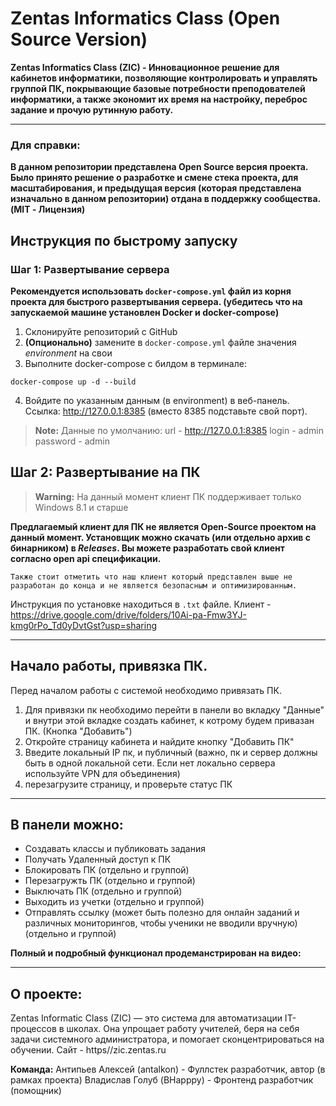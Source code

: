 # Zentas Informatics Class (Open Source Version)
**Zentas Informatics Class (ZIC) - Инновационное решение для кабинетов информатики, позволяющие контролировать и управлять группой ПК, покрывающие базовые потребности преподователей информатики, а также экономит их время на настройку, переброс задание и прочую рутинную работу.**

---
### Для справки:
**В данном репозитории представлена Open Source версия проекта. Было принято решение о разработке и смене стека проекта, для масштабирования, и предыдущая версия (которая представлена изначально в данном репозитории) отдана в поддержку сообщества. (MIT - Лицензия)**

## Инструкция по быстрому запуску
### Шаг 1: Развертывание сервера
**Рекомендуется использовать `docker-compose.yml` файл из корня проекта для быстрого развертывания сервера. (убедитесь что на запускаемой машине установлен Docker и docker-compose)**
1. Склонируйте репозиторий с GitHub
2. **(Опционально)** замените в `docker-compose.yml` файле значения *environment* на свои
3. Выполните docker-compose с билдом в терминале:
```
docker-compose up -d --build
```
4. Войдите по указанным данным (в environment) в веб-панель. Ссылка: http://127.0.0.1:8385 (вместо 8385 подставьте свой порт).
> **Note:** Данные по умолчанию:
url - http://127.0.0.1:8385
login - admin
password - admin

## Шаг 2: Развертывание на ПК
> **Warning:** На данный момент клиент ПК поддерживает только Windows 8.1 и старше

**Предлагаемый клиент для ПК не является Open-Source проектом на данный момент. Установщик можно скачать (или отдельно архив с бинарником) в *Releases*. Вы можете разработать свой клиент согласно open api спецификации.**
```
Также стоит отметить что наш клиент который представлен выше не разработан до конца и не является безопасным и оптимизированным.
```
Инструкция по установке находиться в `.txt` файле.
Клиент - https://drive.google.com/drive/folders/10Ai-pa-Fmw3YJ-kmg0rPo_Td0yDvtGst?usp=sharing


---
## Начало работы, привязка ПК.
Перед началом работы с системой необходимо привязать ПК. 
1. Для привязки пк необходимо перейти в панели во вкладку "Данные" и внутри этой вкладке создать кабинет, к котрому будем привазан 
ПК. (Кнопка "Добавить")
2. Откройте страницу кабинета и найдите кнопку "Добавить ПК"
3. Введите локальный IP пк, и публичный (важно, пк и сервер должны быть в одной локальной сети. Если нет локально сервера используйте VPN для объединения)
4. перезагрузите страницу, и проверьте статус ПК

--- 
## В панели можно:
- Создавать классы и публиковать задания
- Получать Удаленный доступ к ПК
- Блокировать ПК (отдельно и группой)
- Перезагружть ПК (отдельно и группой)
- Выключать ПК (отдельно и группой)
- Выходить из учетки (отдельно и группой)
- Отправлять ссылку (может быть полезно для онлайн заданий и различных мониторингов, чтобы ученики не вводили вручную) (отдельно и группой)

**Полный и подробный функционал продеманстрирован на видео:**

--- 
## О проекте:
Zentas Informatic Class (ZIC) — это система для автоматизации IT-процессов в школах. Она упрощает работу учителей, беря на себя задачи системного администратора, и помогает сконцентрироваться на обучении.
Сайт - https//zic.zentas.ru

**Команда:**
Антипьев Алексей (antalkon) - Фуллстек разработчик, автор (в рамках проекта)
Владислав Голуб (BHapppy) - Фронтенд разработчик (помощник)